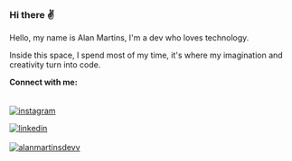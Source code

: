 ### Hi there :v:

Hello, my name is Alan Martins, I'm a dev who loves technology.


Inside this space, I spend most of my time, it's where my imagination and creativity turn into code.

<b>Connect with me:</b>
<br>
<br>
<br>
[![instagram](https://img.shields.io/badge/Instagram-E4405F?style=for-the-badge&logo=instagram&logoColor=white)](https://instagram.com/alanmartinsdev)

[![linkedin](https://img.shields.io/badge/LinkedIn-0077B5?style=for-the-badge&logo=linkedin&logoColor=white)](https://www.linkedin.com/in/alan-martins-2253572a6/)
<br>
<br>
[![alanmartinsdevv](https://github-readme-stats.vercel.app/api?username=alanmartinsdevv)](https://github.com/anuraghazra/github-readme-stats)
